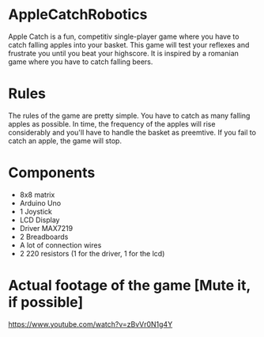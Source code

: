 # AppleCatchRobotics
Apple Catch is a fun, competitiv single-player game where you have to catch falling apples into your basket. This game will test your reflexes and frustrate you until you beat your highscore. It is inspired by a romanian game where you have to catch falling beers.

# Rules

The rules of the game are pretty simple. You have to catch as many falling apples as possible. In time, the frequency of the apples will rise considerably and you'll have to handle the basket as preemtive. If you fail to catch an apple, the game will stop.

# Components

- 8x8 matrix
- Arduino Uno
- 1 Joystick
- LCD Display
- Driver MAX7219
- 2 Breadboards 
- A lot of connection wires
- 2 220 resistors (1 for the driver, 1 for the lcd)

# Actual footage of the game [Mute it, if possible]

https://www.youtube.com/watch?v=zBvVr0N1g4Y




